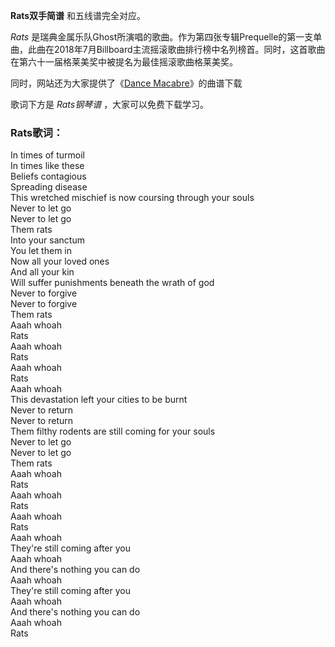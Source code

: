 

**Rats双手简谱** 和五线谱完全对应。

_Rats_
是瑞典金属乐队Ghost所演唱的歌曲。作为第四张专辑Prequelle的第一支单曲，此曲在2018年7月Billboard主流摇滚歌曲排行榜中名列榜首。同时，这首歌曲在第六十一届格莱美奖中被提名为最佳摇滚歌曲格莱美奖。

同时，网站还为大家提供了《[Dance Macabre](Music-9613-Dance-Macabre-Ghost.html "Dance
Macabre")》的曲谱下载

歌词下方是 _Rats钢琴谱_ ，大家可以免费下载学习。

### Rats歌词：

In times of turmoil  
In times like these  
Beliefs contagious  
Spreading disease  
This wretched mischief is now coursing through your souls  
Never to let go  
Never to let go  
Them rats  
Into your sanctum  
You let them in  
Now all your loved ones  
And all your kin  
Will suffer punishments beneath the wrath of god  
Never to forgive  
Never to forgive  
Them rats  
Aaah whoah  
Rats  
Aaah whoah  
Rats  
Aaah whoah  
Rats  
Aaah whoah  
This devastation left your cities to be burnt  
Never to return  
Never to return  
Them filthy rodents are still coming for your souls  
Never to let go  
Never to let go  
Them rats  
Aaah whoah  
Rats  
Aaah whoah  
Rats  
Aaah whoah  
Rats  
Aaah whoah  
They're still coming after you  
Aaah whoah  
And there's nothing you can do  
Aaah whoah  
They're still coming after you  
Aaah whoah  
And there's nothing you can do  
Aaah whoah  
Rats

